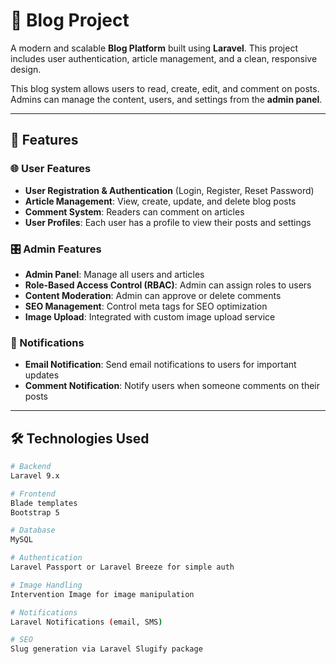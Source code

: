 # 📝 Blog Project

A modern and scalable **Blog Platform** built using **Laravel**. This project includes user authentication, article management, and a clean, responsive design.

This blog system allows users to read, create, edit, and comment on posts. Admins can manage the content, users, and settings from the **admin panel**.

---

## 🚀 Features

### 🌐 User Features
- **User Registration & Authentication** (Login, Register, Reset Password)
- **Article Management**: View, create, update, and delete blog posts
- **Comment System**: Readers can comment on articles
- **User Profiles**: Each user has a profile to view their posts and settings

### 🎛 Admin Features
- **Admin Panel**: Manage all users and articles
- **Role-Based Access Control (RBAC)**: Admin can assign roles to users
- **Content Moderation**: Admin can approve or delete comments
- **SEO Management**: Control meta tags for SEO optimization
- **Image Upload**: Integrated with custom image upload service

### 📧 Notifications
- **Email Notification**: Send email notifications to users for important updates
- **Comment Notification**: Notify users when someone comments on their posts

---

## 🛠 Technologies Used

```bash
# Backend
Laravel 9.x

# Frontend
Blade templates
Bootstrap 5

# Database
MySQL

# Authentication
Laravel Passport or Laravel Breeze for simple auth

# Image Handling
Intervention Image for image manipulation

# Notifications
Laravel Notifications (email, SMS)

# SEO
Slug generation via Laravel Slugify package

